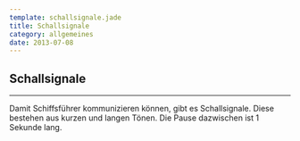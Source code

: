 ```yaml
---
template: schallsignale.jade
title: Schallsignale
category: allgemeines
date: 2013-07-08
---
```


## Schallsignale
----------------

Damit Schiffsführer kommunizieren können, gibt es Schallsignale.
Diese bestehen aus kurzen und langen Tönen. Die Pause dazwischen ist 1 Sekunde lang.
